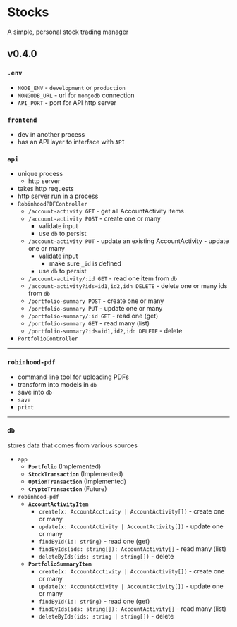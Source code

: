 # Stocks

A simple, personal stock trading manager

## v0.4.0

### `.env`

- `NODE_ENV` - `development` or `production`
- `MONGODB_URL` - url for `mongodb` connection
- `API_PORT` - port for API http server

### `frontend`

- dev in another process
- has an API layer to interface with `API`

### `api`

- unique process
  - http server
- takes http requests
- http server run in a process
- `RobinhoodPDFController`
  - `/account-activity GET` - get all AccountActivity items
  - `/account-activity POST` - create one or many
    - validate input
    - use `db` to persist
  - `/account-activity PUT` - update an existing AccountActivity - update one or many
    - validate input
      - make sure `_id` is defined
    - use `db` to persist
  - `/account-activity/:id GET` - read one item from `db`
  - `/account-activity?ids=id1,id2,idn DELETE` - delete one or many ids from `db`
  - `/portfolio-summary POST` - create one or many
  - `/portfolio-summary PUT` - update one or many
  - `/portfolio-summary/:id GET` - read one (get)
  - `/portfolio-summary GET` - read many (list)
  - `/portfolio-summary?ids=id1,id2,idn DELETE` - delete
- `PortfolioController`

---

### `robinhood-pdf`

- command line tool for uploading PDFs
- transform into models in `db`
- save into `db`
- `save`
- `print`

---

### `db`

stores data that comes from various sources

- `app`
  - **`Portfolio`** (Implemented)
  - **`StockTransaction`** (Implemented)
  - **`OptionTransaction`** (Implemented)
  - **`CryptoTransaction`** (Future)
- `robinhood-pdf`
  - **`AccountActivityItem`**
    - `create(x: AccountAcctivity | AccountActivity[])` - create one or many
    - `update(x: AccountActivity | AccountActivity[])` - update one or many
    - `findById(id: string)` - read one (get)
    - `findByIds(ids: string[]): AccountActivity[]` - read many (list)
    - `deleteByIds(ids: string | string[])` - delete
  - **`PortfolioSummaryItem`**
    - `create(x: AccountAcctivity | AccountActivity[])` - create one or many
    - `update(x: AccountActivity | AccountActivity[])` - update one or many
    - `findById(id: string)` - read one (get)
    - `findByIds(ids: string[]): AccountActivity[]` - read many (list)
    - `deleteByIds(ids: string | string[])` - delete
